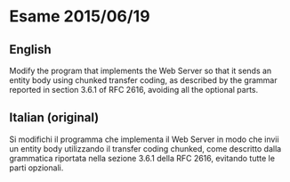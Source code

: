 # Esame 2015/06/19

## English
Modify the program that implements the Web Server so that it sends an entity body using chunked transfer coding, as described by the grammar reported in section 3.6.1 of RFC 2616, avoiding all the optional parts.

## Italian (original)
Si modifichi il programma che implementa il Web Server in modo che invii un entity body utilizzando il transfer coding chunked, come descritto dalla grammatica riportata nella sezione 3.6.1 della RFC 2616, evitando tutte le parti opzionali. 
